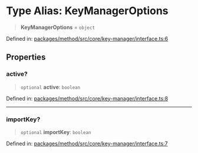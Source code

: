# Type Alias: KeyManagerOptions

> **KeyManagerOptions** = `object`

Defined in: [packages/method/src/core/key-manager/interface.ts:6](https://github.com/dcdpr/did-btcr2-js/blob/4a717493e735221d072999f212891939f4de3f23/packages/method/src/core/key-manager/interface.ts#L6)

## Properties

### active?

> `optional` **active**: `boolean`

Defined in: [packages/method/src/core/key-manager/interface.ts:8](https://github.com/dcdpr/did-btcr2-js/blob/4a717493e735221d072999f212891939f4de3f23/packages/method/src/core/key-manager/interface.ts#L8)

***

### importKey?

> `optional` **importKey**: `boolean`

Defined in: [packages/method/src/core/key-manager/interface.ts:7](https://github.com/dcdpr/did-btcr2-js/blob/4a717493e735221d072999f212891939f4de3f23/packages/method/src/core/key-manager/interface.ts#L7)
